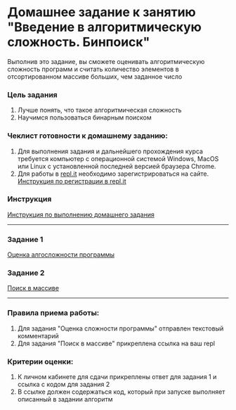 # Домашнее задание к занятию "Введение в алгоритмическую сложность. Бинпоиск"

Выполнив это задание, вы сможете оценивать алгоритмическую сложность программ и считать количество элементов в отсортированном массиве больших, чем заданное число

### Цель задания

1. Лучше понять, что такое алгоритмическая сложность
2. Научимся пользоваться бинарным поиском

### Чеклист готовности к домашнему заданию:

1. Для выполнения задания и дальнейшего прохождения курса требуется компьютер с операционной системой Windows, MacOS или Linux с установленной последней версией браузера Chrome.
2. Для работы в [repl.it](https://repl.it/) необходимо зарегистрироваться на сайте. [Инструкция по регистрации в repl.it](https://github.com/netology-code/cpps-homeworks/tree/main/common/replit)

### Инструкция

[Инструкция по выполнению домашнего задания](https://github.com/netology-code/algocpp-homeworks/tree/main/common)

------

### Задание 1

[Оценка алгосложности программы](01)

### Задание 2

[Поиск в массиве](02)

------

### Правила приема работы:

1. Для задания "Оценка сложности программы" отправлен текстовый комментарий
2. Для задания "Поиск в массиве" прикреплена ссылка на ваш repl

### Критерии оценки:

1. К личном кабинете для сдачи прикреплены ответ для задания 1 и ссылка с кодом для задания 2
2. В ссылке должен содержаться код, который при запуске выполняет описанный в задании алгоритм


